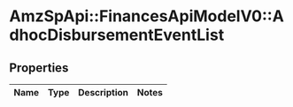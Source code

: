 # AmzSpApi::FinancesApiModelV0::AdhocDisbursementEventList

## Properties
Name | Type | Description | Notes
------------ | ------------- | ------------- | -------------

